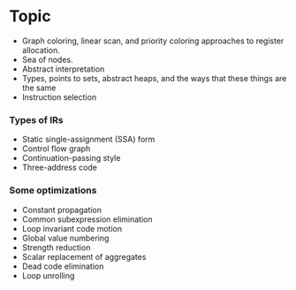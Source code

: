 # Topic

- Graph coloring, linear scan, and priority coloring approaches to register allocation.
- Sea of nodes.
- Abstract interpretation
- Types, points to sets, abstract heaps, and the ways that these things are the same
- Instruction selection

### Types of IRs

- Static single-assignment (SSA) form
- Control flow graph
- Continuation-passing style
- Three-address code

### Some optimizations

- Constant propagation
- Common subexpression elimination
- Loop invariant code motion
- Global value numbering
- Strength reduction
- Scalar replacement of aggregates
- Dead code elimination
- Loop unrolling
